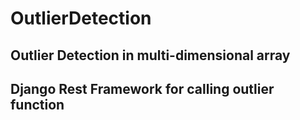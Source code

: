 # OutlierDetection
## Outlier Detection in multi-dimensional array
## Django Rest Framework for calling outlier function

